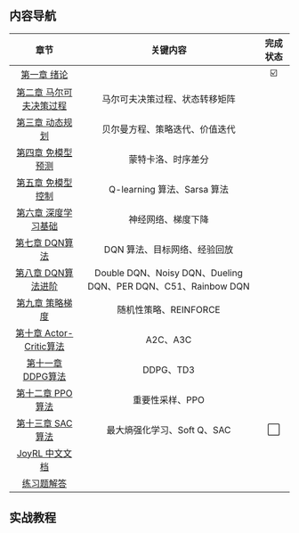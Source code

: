 ## 内容导航

|               章节                | 关键内容 | 完成状态 |
| :-------------------------------: | :--: | :--: |
|       [第一章 绪论](./ch1/main)       |  | ☑️ |
| [第二章 马尔可夫决策过程](https://datawhalechina.github.io/joyrl-book/#/ch2/main) | 马尔可夫决策过程、状态转移矩阵 |  |
|     [第三章 动态规划](https://datawhalechina.github.io/joyrl-book/#/ch3/main)     | 贝尔曼方程、策略迭代、价值迭代 |  |
|    [第四章 免模型预测](https://datawhalechina.github.io/joyrl-book/#/ch4/main)    | 蒙特卡洛、时序差分 |  |
|    [第五章 免模型控制](https://datawhalechina.github.io/joyrl-book/#/ch5/main)    | Q-learning 算法、Sarsa 算法 |  |
| [第六章 深度学习基础](https://datawhalechina.github.io/joyrl-book/#/ch6/main) | 神经网络、梯度下降 |  |
| [第七章 DQN算法](https://datawhalechina.github.io/joyrl-book/#/ch7/main) | DQN 算法、目标网络、经验回放 |  |
| [第八章 DQN算法进阶](https://datawhalechina.github.io/joyrl-book/#/ch8/main) | Double DQN、Noisy DQN、Dueling DQN、PER DQN、C51、Rainbow DQN |  |
| [第九章 策略梯度](https://datawhalechina.github.io/joyrl-book/#/ch9/main) | 随机性策略、REINFORCE |  |
| [第十章 Actor-Critic算法](https://datawhalechina.github.io/joyrl-book/#/ch10/main) | A2C、A3C |  |
| [第十一章 DDPG算法](https://datawhalechina.github.io/joyrl-book/#/ch11/main) | DDPG、TD3 |  |
| [第十二章 PPO算法](https://datawhalechina.github.io/joyrl-book/#/ch12/main) | 重要性采样、PPO |  |
| [第十三章 SAC算法](https://datawhalechina.github.io/joyrl-book/#/ch13/main) | 最大熵强化学习、Soft Q、SAC | ⬜ |
| [JoyRL 中文文档](https://datawhalechina.github.io/joyrl-book/#/joyrl_docs/main) |  |  |
| [练习题解答](https://datawhalechina.github.io/joyrl-book/#/appendix/main) |  |  |

## 实战教程